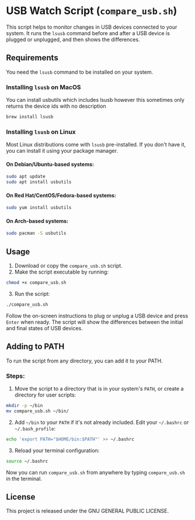 
# USB Watch Script (`compare_usb.sh`)

This script helps to monitor changes in USB devices connected to your system. It runs the `lsusb` command before and after a USB device is plugged or unplugged, and then shows the differences.

## Requirements

You need the `lsusb` command to be installed on your system.

### Installing `lsusb` on MacOS

You can install usbutils which includes lsusb however this sometimes only returns the device ids with no description

```bash
brew install lsusb
```

### Installing `lsusb` on Linux

Most Linux distributions come with `lsusb` pre-installed. If you don't have it, you can install it using your package manager.

#### On Debian/Ubuntu-based systems:

```bash
sudo apt update
sudo apt install usbutils
```

#### On Red Hat/CentOS/Fedora-based systems:

```bash
sudo yum install usbutils
```

#### On Arch-based systems:

```bash
sudo pacman -S usbutils
```

## Usage

1. Download or copy the `compare_usb.sh` script.
2. Make the script executable by running:

```bash
chmod +x compare_usb.sh
```

3. Run the script:

```bash
./compare_usb.sh
```

Follow the on-screen instructions to plug or unplug a USB device and press `Enter` when ready. The script will show the differences between the initial and final states of USB devices.

## Adding to PATH

To run the script from any directory, you can add it to your PATH.

### Steps:

1. Move the script to a directory that is in your system's `PATH`, or create a directory for user scripts:

```bash
mkdir -p ~/bin
mv compare_usb.sh ~/bin/
```

2. Add `~/bin` to your `PATH` if it's not already included. Edit your `~/.bashrc` or `~/.bash_profile`:

```bash
echo 'export PATH="$HOME/bin:$PATH"' >> ~/.bashrc
```

3. Reload your terminal configuration:

```bash
source ~/.bashrc
```

Now you can run `compare_usb.sh` from anywhere by typing `compare_usb.sh` in the terminal.

## License

This project is released under the GNU GENERAL PUBLIC LICENSE.

